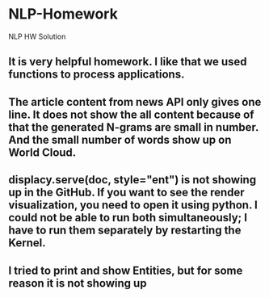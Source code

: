 # NLP-Homework
NLP HW Solution

## It is very helpful homework. I like that we used functions to process applications. 
## The article content from news API only gives one line. It does not show the all content because of that the generated N-grams are small in number. And the small number of words show up on World Cloud. 
## displacy.serve(doc, style="ent") is not showing up in the GitHub. If you want to see the render visualization, you need to open it using python. I could not be able to run both simultaneously; I have to run them separately by restarting the Kernel. 
## I tried to print and show Entities, but for some reason it is not showing up 



